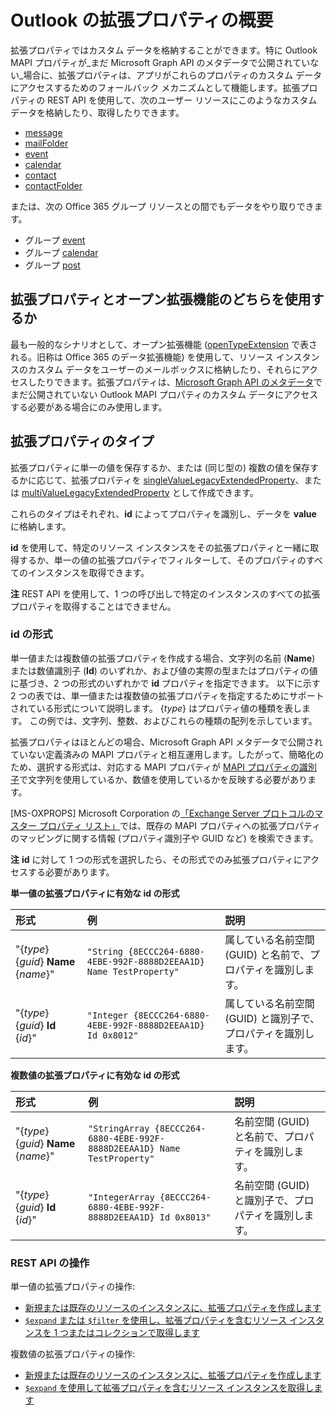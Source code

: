 # <a name="outlook-extended-properties-overview"></a>Outlook の拡張プロパティの概要

拡張プロパティではカスタム データを格納することができます。特に Outlook MAPI プロパティが_まだ Microsoft Graph API のメタデータで公開されていない_場合に、拡張プロパティは、アプリがこれらのプロパティのカスタム データにアクセスするためのフォールバック メカニズムとして機能します。拡張プロパティの REST API を使用して、次のユーザー リソースにこのようなカスタム データを格納したり、取得したりできます。

- [message](../resources/message.md)
- [mailFolder](../resources/mailfolder.md)
- [event](../resources/event.md)
- [calendar](../resources/calendar.md)
- [contact](../resources/contact.md)
- [contactFolder](../resources/contactfolder.md) 

または、次の Office 365 グループ リソースとの間でもデータをやり取りできます。

- グループ [event](../resources/event.md)
- グループ [calendar](../resources/calendar.md)
- グループ [post](../resources/post.md) 

## <a name="use-extended-properties-or-open-extensions"></a>拡張プロパティとオープン拡張機能のどちらを使用するか

最も一般的なシナリオとして、オープン拡張機能 ([openTypeExtension](../resources/opentypeextension.md) で表される。旧称は Office 365 のデータ拡張機能) を使用して、リソース インスタンスのカスタム データをユーザーのメールボックスに格納したり、それらにアクセスしたりできます。拡張プロパティは、[Microsoft Graph API のメタデータ]((http://developer.microsoft.com/ja-JP/graph/docs/overview/call_api))でまだ公開されていない Outlook MAPI プロパティのカスタム データにアクセスする必要がある場合にのみ使用します。 

## <a name="types-of-extended-properties"></a>拡張プロパティのタイプ

拡張プロパティに単一の値を保存するか、または (同じ型の) 複数の値を保存するかに応じて、拡張プロパティを [singleValueLegacyExtendedProperty](../resources/singleValueLegacyExtendedProperty.md)、または [multiValueLegacyExtendedProperty](../resources/multiValueLegacyExtendedProperty.md) として作成できます。

これらのタイプはそれぞれ、**id** によってプロパティを識別し、データを **value** に格納します。 

**id** を使用して、特定のリソース インスタンスをその拡張プロパティと一緒に取得するか、単一の値の拡張プロパティでフィルターして、そのプロパティのすべてのインスタンスを取得できます。 

**注** REST API を使用して、1 つの呼び出しで特定のインスタンスのすべての拡張プロパティを取得することはできません。
  

### <a name="id-formats"></a>id の形式

単一値または複数値の拡張プロパティを作成する場合、文字列の名前 (**Name**) または数値識別子 (**Id**) のいずれか、および値の実際の型またはプロパティの値に基づき、2 つの形式のいずれかで **id** プロパティを指定できます。 以下に示す 2 つの表では、単一値または複数値の拡張プロパティを指定するためにサポートされている形式について説明します。 {_type_} はプロパティ値の種類を表します。 この例では、文字列、整数、およびこれらの種類の配列を示しています。

拡張プロパティはほとんどの場合、Microsoft Graph API メタデータで公開されていない定義済みの MAPI プロパティと相互運用します。したがって、簡略化のため、選択する形式は、対応する MAPI プロパティが [MAPI プロパティの識別子]((https://msdn.microsoft.com/ja-JP/library/office/cc815528.aspx))で文字列を使用しているか、数値を使用しているかを反映する必要があります。

  \[MS-OXPROPS\] Microsoft Corporation の[「Exchange Server プロトコルのマスター プロパティ リスト」](https://msdn.microsoft.com/en-us/library/cc433490%28v=exchg.80%29.aspx)では、既存の MAPI プロパティへの拡張プロパティのマッピングに関する情報 (プロパティ識別子や GUID など) を検索できます。

**注** **id** に対して 1 つの形式を選択したら、その形式でのみ拡張プロパティにアクセスする必要があります。


**単一値の拡張プロパティに有効な id の形式**

|**形式**|**例**|**説明**|
|:---------|:----------|:--------------|
| "{_type_} {_guid_} **Name** {_name_}" | ```"String {8ECCC264-6880-4EBE-992F-8888D2EEAA1D} Name TestProperty"``` | 属している名前空間 (GUID) と名前で、プロパティを識別します。         |
| "{_type_} {_guid_} **Id** {_id_}"     | ```"Integer {8ECCC264-6880-4EBE-992F-8888D2EEAA1D} Id 0x8012"```        | 属している名前空間 (GUID) と識別子で、プロパティを識別します。  |

**複数値の拡張プロパティに有効な id の形式**

|**形式**|**例**|**説明**|
|:---------|:----------|:--------------|
| "{_type_} {_guid_} **Name** {_name_}" | ```"StringArray {8ECCC264-6880-4EBE-992F-8888D2EEAA1D} Name TestProperty"``` | 名前空間 (GUID) と名前で、プロパティを識別します。         |
| "{_type_} {_guid_} **Id** {_id_}"     | ```"IntegerArray {8ECCC264-6880-4EBE-992F-8888D2EEAA1D} Id 0x8013"```        | 名前空間 (GUID) と識別子で、プロパティを識別します。   |

### <a name="rest-api-operations"></a>REST API の操作
 
単一値の拡張プロパティの操作:

- [新規または既存のリソースのインスタンスに、拡張プロパティを作成します](../api/singlevaluelegacyextendedproperty_post_singlevalueextendedproperties.md)
- [`$expand` または `$filter` を使用し、拡張プロパティを含むリソース インスタンスを 1 つまたはコレクションで取得します](../api/singlevaluelegacyextendedproperty_get.md)

複数値の拡張プロパティの操作:

- [新規または既存のリソースのインスタンスに、拡張プロパティを作成します](../api/multivaluelegacyextendedproperty_post_multivalueextendedproperties.md)
- [`$expand` を使用して拡張プロパティを含むリソース インスタンスを取得します](../api/multivaluelegacyextendedproperty_get.md)

